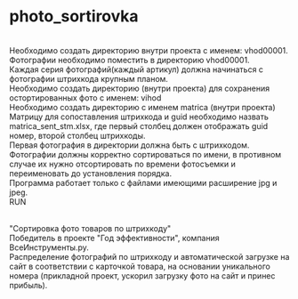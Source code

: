 # photo_sortirovka 
<br>Необходимо создать директорию внутри проекта с именем: vhod00001.
<br>Фотографии необходимо поместить в директорию vhod00001.
<br>Каждая серия фотографий(каждый артикул) должна начинаться с фотографии штрихкода крупным планом.
<br>Необходимо создать директорию (внутри проекта) для сохранения остортированных фото с именем: vihod
<br>Необходимо создать директорию с именем matrica (внутри проекта) 
<br>Матрицу для сопоставления штрихкода и guid необходимо назвать matrica_sent_stm.xlsx, где первый столбец должен отображать guid номер, второй столбец штрихкоды.
<br>Первая фотография в директории должна быть с штрихкодом.
<br>Фотографии должны корректно сортироваться по имени, в противном случае их нужно отсортировать по времени фотосъемки и переименовать до установления порядка.
<br>Программа работает только с файлами имеющими расширение jpg и jpeg.
<br>RUN


<br>"Сортировка фото товаров по штрихкоду" 
<br>Победитель в проекте "Год эффективности", компания ВсеИнструменты.ру.
<br>Распределение фотографий по штрихкоду и автоматической загрузке на сайт в соответствии с карточкой товара, на основании уникального номера (прикладной проект, ускорил загрузку фото на сайт и принес прибыль).
